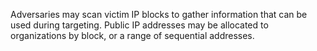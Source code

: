 Adversaries may scan victim IP blocks to gather information that can be used during targeting. Public IP addresses may be allocated to organizations by block, or a range of sequential addresses.
